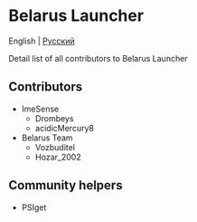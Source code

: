 # Belarus Launcher

English | [Русский](./CONTRIBUTORS.ru.md)

Detail list of all contributors to Belarus Launcher

## Contributors

- ImeSense
  - Drombeys
  - acidicMercury8
- Belarus Team
  - Vozbuditel
  - Hozar_2002

## Community helpers

- PSIget
